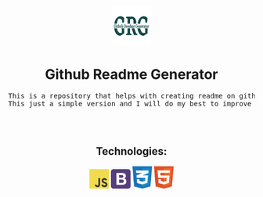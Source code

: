 
<div align="center">
<a href="#">
<img src="./images/logo.png" alt="Logo" width="80" height="80">
</a>
<h1>Github Readme Generator</h1>
</div>
<!-- Project Description -->
<div>
<pre align="center">
This is a repository that helps with creating readme on github...
This just a simple version and I will do my best to improve it.
</pre>
</div>
<br>
<br>
<!-- Project Details -->
<div align="center">
<h2>Technologies: </h2>
<img src="./icons/JavaScript.svg" alt="JavaScript" width="40"> <img src="./icons/Bootstrap.svg" alt="Bootstrap" width="40"> <img src="./icons/CSS.svg" alt="CSS" width="40"> <img src="./icons/HTML.svg" alt="HTML" width="40">
</div>
